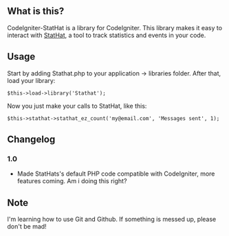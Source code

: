 ## What is this?
CodeIgniter-StatHat is a library for CodeIgniter. This library makes it easy to interact with
[StatHat](http://www.stathat.com), a tool to track statistics and events in your code.

## Usage
Start by adding Stathat.php to your application -> libraries folder. After that, load
your library:

	$this->load->library('Stathat');
	
Now you just make your calls to StatHat, like this:

	$this->stathat->stathat_ez_count('my@email.com', 'Messages sent', 1);
	
## Changelog

### 1.0
* Made StatHats's default PHP code compatible with CodeIgniter, more features coming. Am i doing this right?

## Note
I'm learning how to use Git and Github. If something is messed up, please don't be mad!